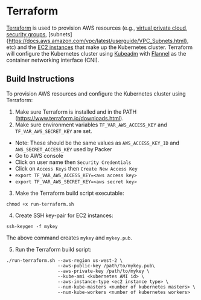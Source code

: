 # Terraform

[Terraform](https://www.terraform.io) is used to provision AWS resources (e.g., [virtual private cloud](https://aws.amazon.com/vpc/), [security groups](https://docs.aws.amazon.com/vpc/latest/userguide/VPC_SecurityGroups.html), [subnets]{https://docs.aws.amazon.com/vpc/latest/userguide/VPC_Subnets.html}, etc) and the [EC2 instances](https://aws.amazon.com/ec2/instance-types/) that make up the Kubernetes cluster. Terraform will configure the Kubernetes cluster using [Kubeadm](https://kubernetes.io/docs/reference/setup-tools/kubeadm/kubeadm/) with [Flannel](https://github.com/coreos/flannel) as the container networking interface (CNI).

## Build Instructions

To provision AWS resources and configure the Kubernetes cluster using Terraform:

1. Make sure Terraform is installed and in the PATH (https://www.terraform.io/downloads.html).
2. Make sure environment variables `TF_VAR_AWS_ACCESS_KEY` and `TF_VAR_AWS_SECRET_KEY` are set.
- Note: These should be the same values as `AWS_ACCESS_KEY_ID` and `AWS_SECRET_ACCESS_KEY` used by Packer
- Go to AWS console
- Click on user name then `Security Credentials`
- Click on `Access Keys` then `Create New Access Key`
- `export TF_VAR_AWS_ACCESS_KEY=<aws access key>`
- `export TF_VAR_AWS_SECRET_KEY=<aws secret key>`
3. Make the Terraform build script executable:
```
chmod +x run-terraform.sh
```
4. Create SSH key-pair for EC2 instances:
```
ssh-keygen -f mykey
```
The above command creates `mykey` and `mykey.pub`.

5. Run the Terraform build script:
```
./run-terraform.sh --aws-region us-west-2 \
                   --aws-public-key /path/to/mykey.pub\
                   --aws-private-key /path/to/mykey \
                   --kube-ami <kubernetes AMI id> \
                   --aws-instance-type <ec2 instance type> \
                   --num-kube-masters <number of kubernetes masters> \
                   --num-kube-workers <number of kubernetes workers>
```
